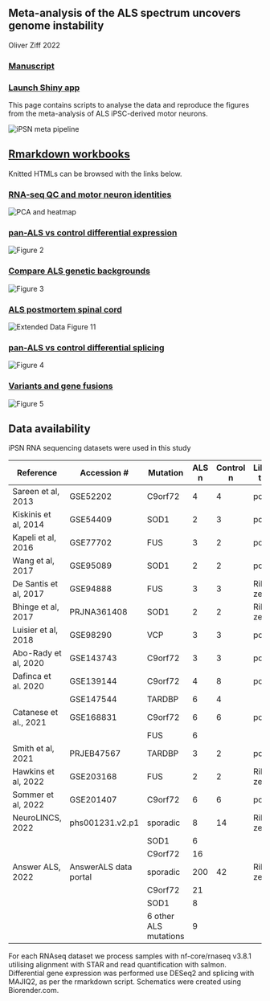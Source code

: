 ## Meta-analysis of the ALS spectrum uncovers genome instability

Oliver Ziff 2022

### [Manuscript](https://www.medrxiv.org/)

### [Launch Shiny app](https://oliverziff.shinyapps.io/ipsn_als_meta/)

This page contains scripts to analyse the data and reproduce the figures from the meta-analysis of ALS iPSC-derived motor neurons.

![iPSN meta pipeline](https://github.com/ojziff/ipsn_als_meta/blob/main/figures/ipsn_meta_pipeline.png)

## [Rmarkdown workbooks](https://github.com/ojziff/ipsn_als_meta/blob/main/ipsc_mn_als_meta.Rmd)

Knitted HTMLs can be browsed with the links below.

### [RNA-seq QC and motor neuron identities](https://oliverziff.github.io/ipsn_als_meta/html/ipsn_qc.html) 

![PCA and heatmap](https://github.com/ojziff/ipsn_als_meta/blob/main/figures/ipsn_identities_pca_heatmap.png)

### [pan-ALS vs control differential expression](https://oliverziff.github.io/ipsn_als_meta/html/ipsn_als_expression.html) 

![Figure 2](https://github.com/ojziff/ipsn_als_meta/blob/main/figure_3.png)

### [Compare ALS genetic backgrounds](https://oliverziff.github.io/ipsn_als_meta/html/ipsn_genetic_backgrounds.html) 

![Figure 3](https://github.com/ojziff/ipsn_als_meta/blob/main/figure_3.png)

### [ALS postmortem spinal cord](https://oliverziff.github.io/ipsn_als_meta/html/postmortem_als.html) 

![Extended Data Figure 11](https://github.com/ojziff/ipsn_als_meta/blob/main/postmortem_als.png)

### [pan-ALS vs control differential splicing](https://oliverziff.github.io/ipsn_als_meta/html/ipsn_als_splicing.html)

![Figure 4](https://github.com/ojziff/ipsn_als_meta/blob/main/figure_4.png)

### [Variants and gene fusions]()

![Figure 5](https://github.com/ojziff/ipsn_als_meta/blob/main/figure_5.png)

## Data availability

iPSN RNA sequencing datasets were used in this study

| Reference             | Accession #           | Mutation              | ALS n | Control n | Library type | Paper URL                                    |
|-----------------------|-----------------------|-----------------------|-------|-----------|--------------|----------------------------------------------|
| Sareen et al, 2013    | GSE52202              | C9orf72               |     4 |         4 | polyA        | https://www.ncbi.nlm.nih.gov/pubmed/24154603 |
| Kiskinis et al, 2014  | GSE54409              | SOD1                  |     2 |         3 | polyA        | https://www.ncbi.nlm.nih.gov/pubmed/24704492 |
| Kapeli et al, 2016    | GSE77702              | FUS                   |     3 |         2 | polyA        | https://www.ncbi.nlm.nih.gov/pubmed/27378374 |
| Wang et al, 2017      | GSE95089              | SOD1                  |     2 |         2 | polyA        | https://pubmed.ncbi.nlm.nih.gov/28401346/    |
| De Santis et al, 2017 | GSE94888              | FUS                   |     3 |         3 | Ribo-zero    | https://www.ncbi.nlm.nih.gov/pubmed/28988989 |
| Bhinge et al, 2017    | PRJNA361408           | SOD1                  |     2 |         2 | Ribo-zero    | https://pubmed.ncbi.nlm.nih.gov/28366453/    |
| Luisier et al, 2018   | GSE98290              | VCP                   |     3 |         3 | polyA        | https://pubmed.ncbi.nlm.nih.gov/29789581/    |
| Abo-Rady et al, 2020  | GSE143743             | C9orf72               |     3 |         3 | polyA        | https://pubmed.ncbi.nlm.nih.gov/32084385/    |
| Dafinca et al. 2020   | GSE139144             | C9orf72               |     4 |         8 | polyA        | https://pubmed.ncbi.nlm.nih.gov/32330447/    |
|                       | GSE147544             | TARDBP                |     6 |         4 |              |                                              |
| Catanese et al., 2021 | GSE168831             | C9orf72               |     6 |         6 | polyA        | https://pubmed.ncbi.nlm.nih.gov/34125498/    |
|                       |                       | FUS                   |     6 |           |              |                                              |
| Smith et al, 2021     | PRJEB47567            | TARDBP                |     3 |         2 | polyA        | https://pubmed.ncbi.nlm.nih.gov/34660586/    |
| Hawkins et al, 2022   | GSE203168             | FUS                   |     2 |         2 | Ribo-zero    | in press                                     |
| Sommer et al, 2022    | GSE201407             | C9orf72               |     6 |         6 | polyA        | in press                                     |
| NeuroLINCS, 2022      | phs001231.v2.p1       | sporadic              |     8 |        14 | Ribo-zero    | https://pubmed.ncbi.nlm.nih.gov/34746695/    |
|                       |                       | SOD1                  |     6 |           |              |                                              |
|                       |                       | C9orf72               |    16 |           |              |                                              |
| Answer ALS, 2022      | AnswerALS data portal | sporadic              |   200 |        42 | Ribo-zero    | https://pubmed.ncbi.nlm.nih.gov/35115730/    |
|                       |                       | C9orf72               |    21 |           |              |                                              |
|                       |                       | SOD1                  |     8 |           |              |                                              |
|                       |                       | 6 other ALS mutations |     9 |           |              |                                              |

For each RNAseq dataset we process samples with nf-core/rnaseq v3.8.1 utilising alignment with STAR and read quantification with salmon. Differential gene expression was performed use DESeq2 and splicing with MAJIQ2, as per the rmarkdown script. Schematics were created using Biorender.com.


